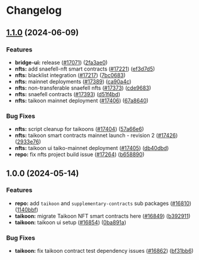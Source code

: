 # Changelog

## [1.1.0](https://github.com/taikoxyz/taiko-mono/compare/nfts-v1.0.0...nfts-v1.1.0) (2024-06-09)


### Features

* **bridge-ui:** release  ([#17071](https://github.com/taikoxyz/taiko-mono/issues/17071)) ([2fa3ae0](https://github.com/taikoxyz/taiko-mono/commit/2fa3ae0b2b2317a467709110c381878a3a9f8ec6))
* **nfts:** add snaefell-nft smart contracts ([#17221](https://github.com/taikoxyz/taiko-mono/issues/17221)) ([ef3d7d5](https://github.com/taikoxyz/taiko-mono/commit/ef3d7d5c32e0687e273d149bc7ba1da5642fb9ba))
* **nfts:** blacklist integration ([#17217](https://github.com/taikoxyz/taiko-mono/issues/17217)) ([7bc0683](https://github.com/taikoxyz/taiko-mono/commit/7bc0683c10afc2caa800c979b557cb9263d8e0d9))
* **nfts:** mainnet deployments ([#17389](https://github.com/taikoxyz/taiko-mono/issues/17389)) ([ca90a4c](https://github.com/taikoxyz/taiko-mono/commit/ca90a4c3c62b64bbcf48bdc0e4525a0a1259bb12))
* **nfts:** non-transferable snaefell nfts ([#17373](https://github.com/taikoxyz/taiko-mono/issues/17373)) ([cde9683](https://github.com/taikoxyz/taiko-mono/commit/cde96837b0223eacdcda9e43fe36f4a315f97599))
* **nfts:** snaefell contracts  ([#17393](https://github.com/taikoxyz/taiko-mono/issues/17393)) ([d51f4bd](https://github.com/taikoxyz/taiko-mono/commit/d51f4bd1cd4cd3910b526afc1ebc0a1fecb215ae))
* **nfts:** taikoon mainnet deployment ([#17406](https://github.com/taikoxyz/taiko-mono/issues/17406)) ([67a8640](https://github.com/taikoxyz/taiko-mono/commit/67a8640851be1fe3214b530599e785dd4239cbed))


### Bug Fixes

* **nfts:** script cleanup for taikoons ([#17404](https://github.com/taikoxyz/taiko-mono/issues/17404)) ([57a66e6](https://github.com/taikoxyz/taiko-mono/commit/57a66e69a1424a2d00daccd7908be9e76eed94ad))
* **nfts:** taikoon smart contracts mainnet launch - revision 2 ([#17426](https://github.com/taikoxyz/taiko-mono/issues/17426)) ([2933e76](https://github.com/taikoxyz/taiko-mono/commit/2933e76d631a522984ff1dbc5538b13b64448d51))
* **nfts:** taikoon ui taiko-mainnet deployment ([#17405](https://github.com/taikoxyz/taiko-mono/issues/17405)) ([db40dbd](https://github.com/taikoxyz/taiko-mono/commit/db40dbdf5207dbcaad630d010728a621a644898d))
* **repo:** fix nfts project build issue ([#17264](https://github.com/taikoxyz/taiko-mono/issues/17264)) ([b658890](https://github.com/taikoxyz/taiko-mono/commit/b65889047a8b898414da0cba0e8584de3add8344))

## 1.0.0 (2024-05-14)


### Features

* **repo:** add `taikoon` and `supplementary-contracts` sub packages ([#16810](https://github.com/taikoxyz/taiko-mono/issues/16810)) ([1140bbf](https://github.com/taikoxyz/taiko-mono/commit/1140bbf333942b03c0be72a00f988f3dcbda517e))
* **taikoon:** migrate Taikoon NFT smart contracts here ([#16849](https://github.com/taikoxyz/taiko-mono/issues/16849)) ([b392911](https://github.com/taikoxyz/taiko-mono/commit/b3929118d81d35d38377188f8af5986113a0538a))
* **taikoon:** taikoon ui setup ([#16854](https://github.com/taikoxyz/taiko-mono/issues/16854)) ([0ba891a](https://github.com/taikoxyz/taiko-mono/commit/0ba891a11f84d5a612dda10c5074d402cffd4100))


### Bug Fixes

* **taikoon:** fix taikoon contract test dependency issues ([#16862](https://github.com/taikoxyz/taiko-mono/issues/16862)) ([bf31bb6](https://github.com/taikoxyz/taiko-mono/commit/bf31bb61bb389004944924d022d0588b304d4998))
